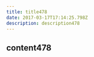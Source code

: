 ```yaml
---
title: title478
date: 2017-03-17T17:14:25.798Z
description: description478
---
```


## content478
  
